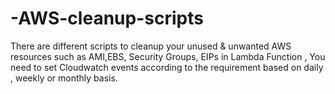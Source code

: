 # -AWS-cleanup-scripts
There are different scripts to cleanup your unused &amp; unwanted AWS resources such as AMI,EBS, Security Groups, EIPs in Lambda Function , You need to set Cloudwatch events according to the requirement based on daily , weekly or monthly basis. 
